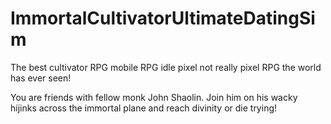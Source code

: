 # ImmortalCultivatorUltimateDatingSim
The best cultivator RPG mobile RPG idle pixel not really pixel RPG the world has ever seen!

You are friends with fellow monk John Shaolin. Join him on his wacky hijinks across the immortal plane and reach divinity or die trying!
